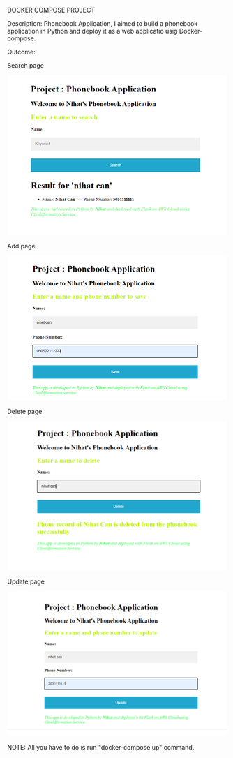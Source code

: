 DOCKER COMPOSE PROJECT

 Description: 
 Phonebook Application, I aimed to build a phonebook application in Python and deploy it as a web applicatio usig Docker-compose.


Outcome:

Search page

![Project_207](search.PNG)

Add page 

![Project_207](add.PNG)

Delete page

![Project_207](delete.PNG)

Update page

![Project_207](update.PNG)




NOTE: All you have to do is run "docker-compose up" command.